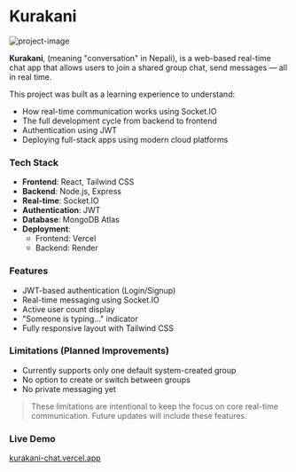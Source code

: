 # Kurakani

<img src="https://socialify.git.ci/nbinayak02/Kurakani/image?description=1&amp;language=1&amp;name=1&amp;owner=1&amp;pattern=Charlie+Brown&amp;theme=Light" alt="project-image">

**Kurakani**, (meaning "conversation" in Nepali), is a web-based real-time chat app that allows users to join a shared group chat, send messages — all in real time.

This project was built as a learning experience to understand:
- How real-time communication works using Socket.IO
- The full development cycle from backend to frontend
- Authentication using JWT
- Deploying full-stack apps using modern cloud platforms

### Tech Stack

- **Frontend**: React, Tailwind CSS
- **Backend**: Node.js, Express
- **Real-time**: Socket.IO
- **Authentication**: JWT
- **Database**: MongoDB Atlas
- **Deployment**:
  - Frontend: Vercel
  - Backend: Render

### Features

-  JWT-based authentication (Login/Signup)
-  Real-time messaging using Socket.IO
-  Active user count display
-  "Someone is typing..." indicator
-  Fully responsive layout with Tailwind CSS

### Limitations (Planned Improvements)

- Currently supports only one default system-created group
- No option to create or switch between groups
- No private messaging yet

> These limitations are intentional to keep the focus on core real-time communication. Future updates will include these features.


### Live Demo

 [kurakani-chat.vercel.app](https://kurakani-chat.vercel.app)
